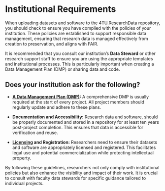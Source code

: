 # Institutional Requirements

When uploading datasets and software to the 4TU.ResearchData repository, you should check to ensure you have complied with the policies of your institution. These policies  are established to support responsible data management, ensuring that research data is managed effectively from creation to preservation, and aligns with FAIR. 

It is recommended that you consult our institution’s **Data Steward** or other research support staff to ensure you are using the appropriate templates and institutional processes. This is particularly important when creating a Data Management Plan (DMP) or sharing data and code.

## Does your institution ask for the following? 

- **[A Data Management Plan (DMP)](https://book.the-turing-way.org/reproducible-research/rdm/rdm-dmp.html):** A comprehensive DMP is usually required at the start of every project. All project members should regularly update and adhere to these plans.

- **Documentation and Accessibility:** Research data and software, should be properly documented and stored in a repository for at least ten years post-project completion. This ensures that data is accessible for verification and reuse.

- **[Licensing](submission_workflow/choosing_a_licence) and Registration:** Researchers need to  ensure their datasets and software are appropriately licensed and registered. This facilitates legal use and potential commercialization while protecting intellectual property.

By following these guidelines, researchers not only comply with institutional policies but also enhance the visibility and impact of their work. It is crucial to consult with faculty data stewards for specific guidance tailored to individual projects.




